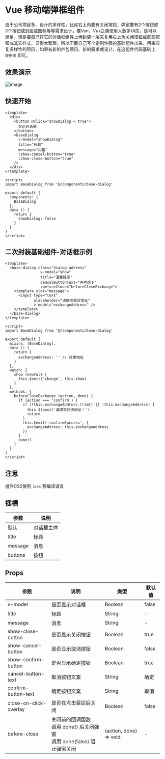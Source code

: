 # Vue 移动端弹框组件

由于公司项目多、设计的多样性，比如右上角要有关闭按钮，弹窗要有2个按钮或3个按钮或封面或图标等等需求设计，像Van、Vux之类使用人数多UI库，是可以满足，但是要自己在它的对话框组件上再封装一层来复用右上角关闭按钮或底部按钮或其它样式，显得太繁琐，所以干脆自己写个定制性强的基础组件出来，用来应复多样性的项目，如果有新的外包项目、新的需求或设计，在这组件代码基础上 `增删改` 即可。

## 效果演示
![image](https://github.com/1014156094/vue-mobile-dialog/blob/master/public/1.gif)

## 快速开始
```
<template>
  <div>
    <button @click="showDialog = true">
      显示对话框
    </button>
    <BaseDialog
      v-model="showDialog"
      title="标题"
      message="内容"
      :show-cancel-button="true"
      :show-close-button="true"
    />
  </div>
</template>

<script>
import BaseDialog from '@/components/base-dialog'

export default {
  components: {
    BaseDialog
  },
  data () {
    return {
      showDialog: false
    }
  }
}
</script>
```

## 二次封装基础组件-对话框示例
```
<template>
  <base-dialog class="dialog-address"
                v-model="show"
                title="温馨提示"
                cancelButtonText="再考虑下"
                :beforeClose="beforeCloseExchange">
    <template slot="message">
      <input type="text"
             placeholder="请填写收货地址"
             v-model="exchangeAddress" />
    </template>
  </base-dialog>
</template>

<script>
import BaseDialog from '@/components/base-dialog'

export default {
  mixins: [BaseDialog],
  data () {
    return {
      exchangeAddress: '' // 兑换地址
    }
  },
  watch: {
    show (newVal) {
      this.$emit('change', this.show)
    }
  },
  methods: {
    beforeCloseExchange (action, done) {
      if (action === 'confirm') {
        if (!this.exchangeAddress.trim() || !this.exchangeAddress) {
          this.$toast('请填写兑换地址！')
          return
        }
        this.$emit('confirmSuccess', {
          exchangeAddress: this.exchangeAddress
        })
      }
      done()
    }
  }
}
</script>
```

## 注意
组件CSS使用 `less` 预编译语言

## 插槽
| 参数 | 说明 |
| - | - |
| 默认 | 对话框主体 |
| title | 标题 |
| message | 消息 |
| buttons | 按钮 |

## Props
| 参数 | 说明 | 类型 | 默认值 |
| - | - | - | - |
| v-model | 是否显示对话框 | Boolean | false |
| title | 标题 | String | - |
| message | 消息 | String | - |
| show-close-button | 是否显示关闭按钮 | Boolean | true |
| show-cancel-button | 是否显示取消按钮 | Boolean | false |
| show-confirm-button | 是否显示确定按钮 | Boolean | true |
| cancel-button-text | 取消按钮文案 | String | 确定 |
| confirm-button-text | 确定按钮文案 | String | 取消 |
| close-on-click-overlay | 是否在点击蒙层后关闭 | Boolean | false |
| before-close |关闭前的回调函数 <br> 调用 done() 后关闭弹窗 <br> 调用 done(false) 阻止弹窗关闭|(action, done) => void | - |
